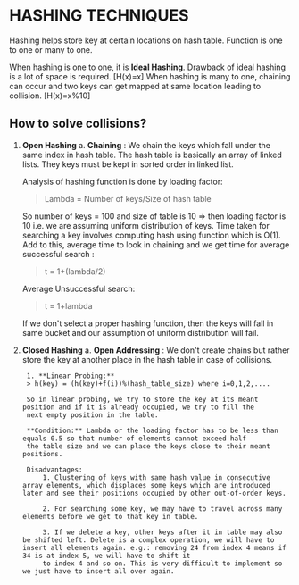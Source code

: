 # HASHING TECHNIQUES

Hashing helps store key at certain locations on hash table. Function is one to one or many to one. 

When hashing is one to one, it is **Ideal Hashing**. Drawback of ideal hashing is a lot of space is required. [H(x)=x]
When hashing is many to one, chaining can occur and two keys can get mapped at same location leading to collision. [H(x)=x%10]

## How to solve collisions?

1. **Open Hashing**
    a. **Chaining** : We chain the keys which fall under the same index in hash table. The hash table is basically an array of linked lists. They keys must be kept in sorted order in linked list.

    Analysis of hashing function is done by loading factor:

    > Lambda = Number of keys/Size of hash table

    So number of keys = 100 and size of table is 10 => then loading factor is 10 i.e. we are assuming uniform distribution of keys.
    Time taken for searching a key involves computing hash using function which is O(1).
    Add to this, average time to look in chaining and we get time for average successful search :

    > t = 1+(lambda/2)

    Average Unsuccessful search:
    
    > t = 1+lambda

    If we don't select a proper hashing function, then the keys will fall in same bucket and our assumption of uniform distribution
    will fail.

2. **Closed Hashing**
    a. **Open Addressing** : We don't create chains but rather store the key at another place in the hash table in case of collisions.

        1. **Linear Probing:**
        > h(key) = (h(key)+f(i))%(hash_table_size) where i=0,1,2,....

        So in linear probing, we try to store the key at its meant position and if it is already occupied, we try to fill the 
        next empty position in the table.
        
        **Condition:** Lambda or the loading factor has to be less than equals 0.5 so that number of elements cannot exceed half 
        the table size and we can place the keys close to their meant positions.

        Disadvantages:
            1. Clustering of keys with same hash value in consecutive array elements, which displaces some keys which are introduced later and see their positions occupied by other out-of-order keys.

            2. For searching some key, we may have to travel across many elements before we get to that key in table.
            
            3. If we delete a key, other keys after it in table may also be shifted left. Delete is a complex operation, we will have to insert all elements again. e.g.: removing 24 from index 4 means if 34 is at index 5, we will have to shift it
            to index 4 and so on. This is very difficult to implement so we just have to insert all over again.
